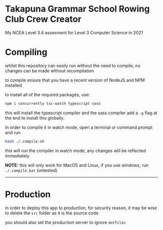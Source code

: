 # Takapuna Grammar School Rowing Club Crew Creator

My NCEA Level 3.4 assesment for Level 3 Computer Science in 2021

# Compiling

whilst this repository can easily run without the need to compile, no changes can be made without recompilation

to compile ensure that you have a recent version of NodeJS and NPM installed

to install all of the required packages, use:
```bash
npm i concurrently tsc-watch typescript sass
```

this will install the typescript compiler and the sass compiler
add a `-g` flag at the end to install this globally.

In order to compile it in watch mode, open a terminal or command prompt and run 
```bash
bash ./.compile.sh
```
this will run the compiler in watch mode, any changes will be reflected immediately

**NOTE:** this will only work for MacOS and Linux, if you use windows, run `./.compile.bat` (untested)

---

# Production

in order to deploy this app to production, for security reason, it may be wise to delete the `src` folder as it is the source code

you should also set the production server to ignore `dotfiles`
